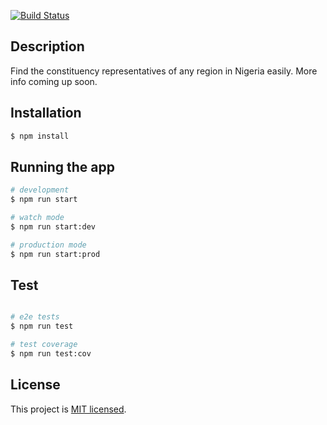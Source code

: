 
[![Build Status](https://travis-ci.com/emasys/find-my-rep.svg?branch=master)](https://travis-ci.com/emasys/find-my-rep)

## Description

Find the constituency representatives of any region in Nigeria easily. More info coming up soon.

## Installation

```bash
$ npm install
```

## Running the app

```bash
# development
$ npm run start

# watch mode
$ npm run start:dev

# production mode
$ npm run start:prod
```

## Test

```bash

# e2e tests
$ npm run test

# test coverage
$ npm run test:cov
```

## License

  This project is [MIT licensed](LICENSE).
